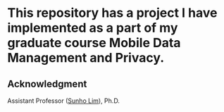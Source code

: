 # This repository has a project I have implemented as a part of my graduate course Mobile Data Management and Privacy.

## Acknowledgment
Assistant Professor ([Sunho Lim](https://www.depts.ttu.edu/cs/faculty/sunho_lim/index.php)), Ph.D. 
